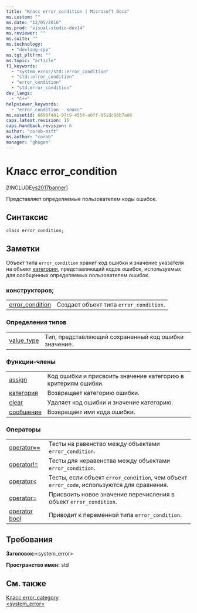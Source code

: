 ```yaml
---
title: "Класс error_condition | Microsoft Docs"
ms.custom: ""
ms.date: "12/05/2016"
ms.prod: "visual-studio-dev14"
ms.reviewer: ""
ms.suite: ""
ms.technology: 
  - "devlang-cpp"
ms.tgt_pltfrm: ""
ms.topic: "article"
f1_keywords: 
  - "system_error/std::error_condition"
  - "std::error_condition"
  - "error_condition"
  - "std.error_condition"
dev_langs: 
  - "C++"
helpviewer_keywords: 
  - "error_condition - класс"
ms.assetid: 6690f481-97c9-4554-a0ff-851dc96b7a06
caps.latest.revision: 16
caps.handback.revision: 6
author: "corob-msft"
ms.author: "corob"
manager: "ghogen"
---
```

# Класс error_condition
[!INCLUDE[vs2017banner](../assembler/inline/includes/vs2017banner.md)]

Представляет определяемые пользователем коды ошибок.  
  
## Синтаксис  
  
```  
class error_condition;  
```  
  
## Заметки  
 Объект типа `error_condition` хранит код ошибки и значение указателя на объект [категория](../standard-library/error-category-class.md), представляющий кодов ошибок, используемых для сообщенных определяемых пользователем ошибок.  
  
### конструкторов;  
  
|||  
|-|-|  
|[error\_condition](../Topic/error_condition::error_condition.md)|Создает объект типа `error_condition`.|  
  
### Определения типов  
  
|||  
|-|-|  
|[value\_type](../Topic/error_condition::value_type.md)|Тип, представляющий сохраненный код ошибки значение.|  
  
### Функции\-члены  
  
|||  
|-|-|  
|[assign](../Topic/error_condition::assign.md)|Код ошибки и присвоить значение категорию в критериям ошибки.|  
|[категория](../Topic/error_condition::category.md)|Возвращает категорию ошибки.|  
|[clear](../Topic/error_condition::clear.md)|Удаляет код ошибки и значение категорию.|  
|[сообщение](../Topic/error_condition::message.md)|Возвращает имя кода ошибки.|  
  
### Операторы  
  
|||  
|-|-|  
|[operator\=\=](../Topic/error_condition::operator==.md)|Тесты на равенство между объектами `error_condition`.|  
|[operator\!\=](../Topic/error_condition::operator!=.md)|Тесты для неравенства между объектами `error_condition`.|  
|[operator\<](../Topic/error_condition::operator%3C.md)|Тесты, если объект `error_condition`, чем объект `error_code`, используются для сравнения.|  
|[operator\=](../Topic/error_condition::operator=.md)|Присвоить новое значение перечисления в объект `error_condition`.|  
|[operator bool](../Topic/error_condition::operator%20bool.md)|Приводит к переменной типа `error_condition`.|  
  
## Требования  
 **Заголовок:**\<system\_error\>  
  
 **Пространство имен:** std  
  
## См. также  
 [Класс error\_category](../standard-library/error-category-class.md)   
 [\<system\_error\>](../standard-library/system-error.md)